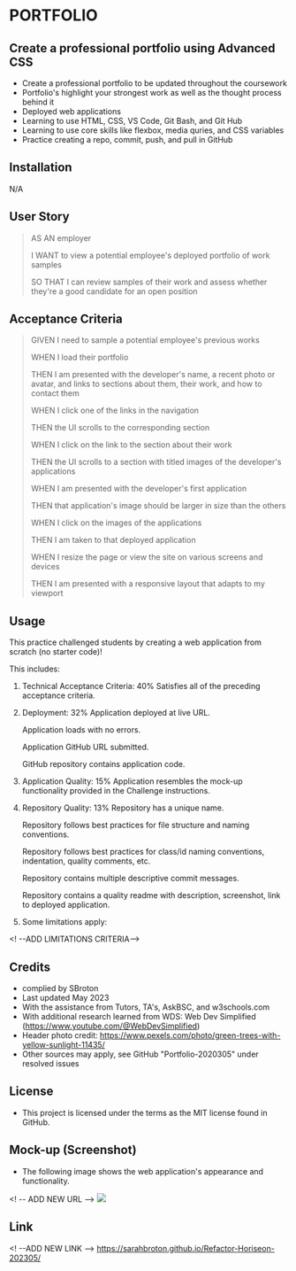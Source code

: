 # PORTFOLIO

## Create a professional portfolio using Advanced CSS

- Create a professional portfolio to be updated throughout the coursework
- Portfolio's highlight your strongest work as well as the thought process behind it
- Deployed web applications  
- Learning to use HTML, CSS, VS Code, Git Bash, and Git Hub
- Learning to use core skills like flexbox, media quries, and CSS variables
- Practice creating a repo, commit, push, and pull in GitHub

## Installation

N/A

## User Story

>AS AN employer
>
>I WANT to view a potential employee's deployed portfolio of work samples
>
>SO THAT I can review samples of their work and assess whether they're a good candidate for an open position

## Acceptance Criteria

>GIVEN I need to sample a potential employee's previous works
>
>WHEN I load their portfolio
>
>THEN I am presented with the developer's name, a recent photo or avatar, and links to sections about them, their work, and how to contact them
>
>WHEN I click one of the links in the navigation
>
>THEN the UI scrolls to the corresponding section
>
>WHEN I click on the link to the section about their work
>
>THEN the UI scrolls to a section with titled images of the developer's applications
>
>WHEN I am presented with the developer's first application
>
>THEN that application's image should be larger in size than the others
>
>WHEN I click on the images of the applications
>
>THEN I am taken to that deployed application
>
>WHEN I resize the page or view the site on various screens and devices
>
>THEN I am presented with a responsive layout that adapts to my viewport

## Usage

This practice challenged students by creating a web application from scratch (no starter code)!

This includes:

1.  Technical Acceptance Criteria: 40%
    Satisfies all of the preceding acceptance criteria.
>
2. Deployment: 32%
    Application deployed at live URL.

    Application loads with no errors.

    Application GitHub URL submitted.

    GitHub repository contains application code.
>
3. Application Quality: 15%
    Application resembles the mock-up functionality provided in the Challenge instructions.
>    
4. Repository Quality: 13%
    Repository has a unique name.

    Repository follows best practices for file structure and naming conventions.

    Repository follows best practices for class/id naming conventions, indentation, quality comments, etc.

    Repository contains multiple descriptive commit messages.

    Repository contains a quality readme with description, screenshot, link to deployed application.
>
5. Some limitations apply:

 <!  --ADD LIMITATIONS CRITERIA-->       

## Credits
- complied by SBroton
- Last updated May 2023
- With the assistance from Tutors, TA's, AskBSC, and w3schools.com
- With additional research learned from WDS: Web Dev Simplified (https://www.youtube.com/@WebDevSimplified)
- Header photo credit: https://www.pexels.com/photo/green-trees-with-yellow-sunlight-11435/ 
- Other sources may apply, see GitHub "Portfolio-2020305" under resolved issues

## License
- This project is licensed under the terms as the MIT license found in GitHub.

## Mock-up (Screenshot)
- The following image shows the web application's appearance and functionality. 

<! -- ADD NEW URL -->
<img src=https://user-images.githubusercontent.com/130716239/236084885-8b90b2b6-69f6-4417-8e29-d8145602d6f7.png>

## Link

<! --ADD NEW LINK -->
https://sarahbroton.github.io/Refactor-Horiseon-202305/
